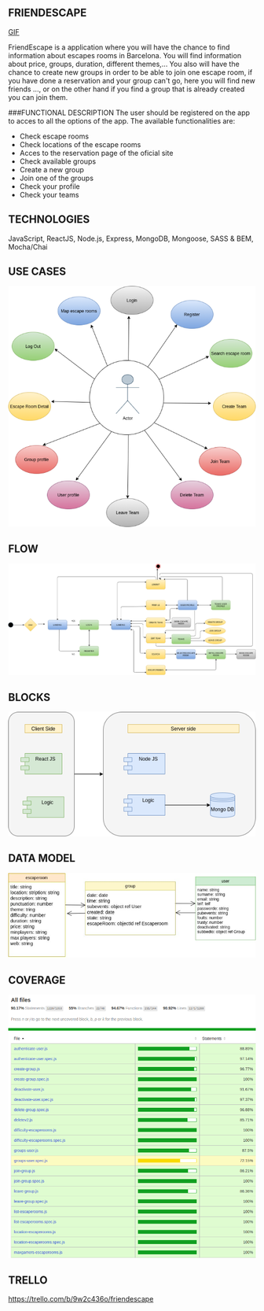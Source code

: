 ## FRIENDESCAPE
[GIF](https://media.giphy.com/media/cEYFeDOOQ0cHqIgIEOA/source.gif)


<p>FriendEscape is a application where you will have the chance to find information about escapes rooms in Barcelona. You will find information about price, groups, duration, different themes,... You also will have the chance to create new groups in order to be able to join one escape room, if you have done a reservation and your group can't go, here you will find new friends ..., or on the other hand if you find a group that is already created you can join them. 
</p>

###FUNCTIONAL DESCRIPTION
The user should be registered on the app to acces to all the options of the app. The available functionalities are: 
* Check escape rooms
* Check locations of the escape rooms
* Acces to the reservation page of the oficial site
* Check available groups
* Create a new group
* Join one of the groups
* Check your profile
* Check your teams

## TECHNOLOGIES
JavaScript, ReactJS, Node.js, Express, MongoDB, Mongoose, SASS & BEM, Mocha/Chai

## USE CASES
![Use Cases](./usecases.png)


## FLOW
![Flow](./flow.png)


## BLOCKS
![Blocks](./blocks.png)

## DATA MODEL
![Data Model](./datamodel.png)

## COVERAGE
![Coverage](./testing.png)

## TRELLO
https://trello.com/b/9w2c436o/friendescape